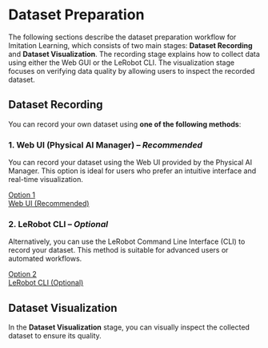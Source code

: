 # Dataset Preparation

The following sections describe the dataset preparation workflow for Imitation Learning, which consists of two main stages: **Dataset Recording** and **Dataset Visualization**.
The recording stage explains how to collect data using either the Web GUI or the LeRobot CLI.
The visualization stage focuses on verifying data quality by allowing users to inspect the recorded dataset.

## Dataset Recording

You can record your own dataset using **one of the following methods**:

### 1. Web UI (Physical AI Manager) – *Recommended*

You can record your dataset using the Web UI provided by the Physical AI Manager. This option is ideal for users who prefer an intuitive interface and real-time visualization.

<a href="/dataset_preparation_with_web_ui" class="button-dataset-preparation-option">
Option 1<br>Web UI (Recommended)
</a>

### 2. LeRobot CLI – *Optional*

Alternatively, you can use the LeRobot Command Line Interface (CLI) to record your dataset. This method is suitable for advanced users or automated workflows.

<a href="/dataset_preparation_with_lerobot_cli" class="button-dataset-preparation-option">
Option 2<br>LeRobot CLI (Optional)
</a>

## Dataset Visualization

In the **Dataset Visualization** stage, you can visually inspect the collected dataset to ensure its quality.